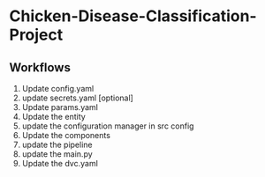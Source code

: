 # Chicken-Disease-Classification-Project

## Workflows

1. Update config.yaml
2. update secrets.yaml [optional]
3. Update params.yaml
4. Update the entity
5. update the configuration manager in src config
6.  Update the components
7. update the pipeline
8. update the main.py
9. Update the dvc.yaml